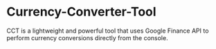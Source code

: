 # Currency-Converter-Tool
CCT is a lightweight and powerful tool that uses Google Finance API to perform currency conversions directly from the console.

